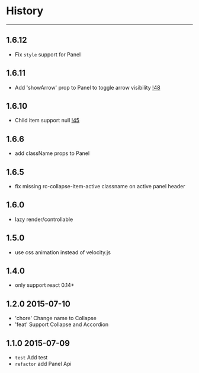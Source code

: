 # History
----

## 1.6.12

- Fix `style` support for Panel

## 1.6.11

- Add 'showArrow' prop to Panel to toggle arrow visibility [!48](https://github.com/react-component/collapse/pull/48)

## 1.6.10

- Child item support null [!45](https://github.com/react-component/collapse/pull/45)

## 1.6.6

- add className props to Panel

## 1.6.5

- fix missing rc-collapse-item-active classname on active panel header

## 1.6.0

- lazy render/controllable

## 1.5.0

- use css animation instead of velocity.js

## 1.4.0

- only support react 0.14+

## 1.2.0 2015-07-10

- 'chore' Change name to Collapse
- 'feat' Support Collapse and Accordion

## 1.1.0 2015-07-09

- `test` Add test
- `refactor` add Panel Api
